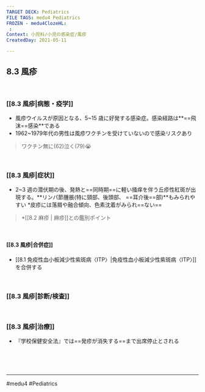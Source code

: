 ```yaml
---
TARGET DECK: Pediatrics
FILE TAGS: medu4 Pediatrics
FROZEN - medu4ClozeHL:
 : 
Context: 小児科/小児の感染症/風疹
CreatedDay: 2021-05-11

---
```


## 8.3 風疹

<br>

### [[8.3 風疹|病態・疫学]]
* 風疹ウイルスが原因となる、5~15 歳に好発する感染症。感染経路は**==飛沫==感染**である
* 1962~1979年代の男性は風疹ワクチンを受けていないので感染リスクあり
>ワクチン無に(62)泣く(79)😭
<!--ID: 1620738659264-->






<br>

### [[8.3 風疹|症状]]
* 2~3 週の潜伏期の後、発熱と==同時期==に軽い掻痒を伴う丘疹性紅斑が出現する。**リンパ節腫脹(特に頸部、後頭部、 ==耳介後==部)**もみられやすい
\*皮疹には落屑や融合傾向、色素沈着がみられ==ない==
<!--ID: 1620738659270-->


>\*[[8.2 麻疹 | 麻疹]]との鑑別ポイント

<br>

#### [[8.3 風疹|合併症]]
* [[8.1 免疫性血小板減少性紫斑病〈ITP〉|免疫性血小板減少性紫斑病〈ITP〉]]を合併する

<br>

### [[8.3 風疹|診断/検査]]


<br>

### [[8.3 風疹|治療]]
* 『学校保健安全法』では==発疹が消失する==まで出席停止とされる
<!--ID: 1620738659277-->


<br><br><br>

---
#medu4 #Pediatrics
